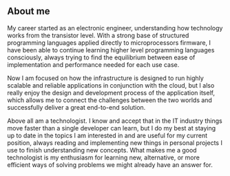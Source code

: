 ## About me

My career started as an electronic engineer, understanding how technology works from the transistor level. With a strong base of structured programming languages applied directly to microprocessors firmware, I have been able to continue learning higher level programming languages consciously, always trying to find the equilibrium between ease of implementation and performance needed for each use case. 

Now I am focused on how the infrastructure is designed to run highly scalable and reliable applications in conjunction with the cloud, but I also really enjoy the design and development process of the application itself, which allows me to connect the challenges between the two worlds and successfully deliver a great end-to-end solution. 

Above all am a technologist. I know and accept that in the IT industry things move faster than a single developer can learn, but I do my best at staying up to date in the topics I am interested in and are useful for my current position, always reading and implementing new things in personal projects I use to finish understanding new concepts. What makes me a good technologist is my enthusiasm for learning new, alternative, or more efficient ways of solving problems we might already have an answer for. 

<!--
**MaximilianoAguirre/MaximilianoAguirre** is a ✨ _special_ ✨ repository because its `README.md` (this file) appears on your GitHub profile.

Here are some ideas to get you started:

- 🔭 I’m currently working on ...
- 🌱 I’m currently learning ...
- 👯 I’m looking to collaborate on ...
- 🤔 I’m looking for help with ...
- 💬 Ask me about ...
- 📫 How to reach me: ...
- 😄 Pronouns: ...
- ⚡ Fun fact: ...
-->
